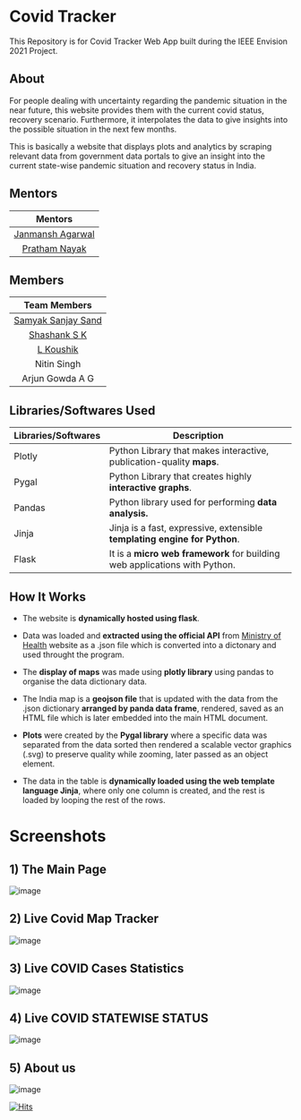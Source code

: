 # Covid Tracker

This Repository is for Covid Tracker Web App built during the IEEE Envision 2021 Project.

## About

For people dealing with uncertainty regarding the pandemic situation in the near future, this website provides them with the current covid status, recovery scenario. Furthermore, it interpolates the data to give insights into the possible situation in the next few months.

This is basically a website that displays plots and analytics by scraping relevant data from government data portals to give an insight into the current state-wise pandemic situation and recovery status in India.

## Mentors

| Mentors |  
| :------------: | 
| [Janmansh Agarwal](https://github.com/Janmansh) |  
| [Pratham Nayak](https://github.com/spectre900) | 

## Members

| Team Members |  
| :------------: |  
| [Samyak Sanjay Sand](https://github.com/samyaksand) |  
| [Shashank S K](https://github.com/shashanksk) |  
| [L Koushik](https://github.com/LKoushik2003) |  
| Nitin Singh |  
| Arjun Gowda A G |  

## Libraries/Softwares Used

| Libraries/Softwares | Description |
| --- | --- |
| Plotly |  Python Library that makes interactive, publication-quality **maps**.|
| Pygal | Python Library that creates highly **interactive graphs**. |
| Pandas | Python library used for performing **data analysis.** |
| Jinja | Jinja is a fast, expressive, extensible **templating engine for Python**. |
| Flask | It is a **micro web framework** for building web applications with Python. |

## How It Works

- The website is **dynamically hosted using flask**.

- Data was loaded and **extracted using the official API** from [Ministry of Health](https://www.mohfw.gov.in/) website as a .json file which is converted into a dictonary and used throught the program.

- The **display of maps** was made using **plotly library** using pandas to organise the data dictionary data.

- The India map is a **geojson file** that is updated with the data from the .json dictionary **arranged by panda data frame**, rendered, saved as an HTML file which is later embedded into the main HTML document.

- **Plots** were created by the **Pygal library** where a specific data was separated from the data sorted then rendered a scalable vector graphics (.svg) to preserve quality while zooming, later passed as an object element.

- The data in the table is **dynamically loaded using the web template language Jinja**, where only one column is created, and the rest is loaded by looping the rest of the rows.  

# Screenshots 

## 1) The Main Page
 ![image](https://user-images.githubusercontent.com/62803746/119883313-7532ae80-bf40-11eb-9a7d-23ab07dc6929.png)

## 2) Live Covid Map Tracker
![image](https://user-images.githubusercontent.com/62803746/119883519-b1fea580-bf40-11eb-8968-03b0361a4b87.png)

## 3) Live COVID Cases Statistics 
![image](https://user-images.githubusercontent.com/62803746/119883792-fd18b880-bf40-11eb-8575-a1fc0d5e9bea.png)

## 4) Live COVID STATEWISE STATUS
![image](https://user-images.githubusercontent.com/62803746/119883948-29ccd000-bf41-11eb-9991-387fc41af987.png)

## 5) About us
![image](https://user-images.githubusercontent.com/62803746/119886810-71089000-bf44-11eb-896c-e84642303237.png)

[![Hits](https://hits.seeyoufarm.com/api/count/incr/badge.svg?url=https%3A%2F%2Fgithub.com%2Fsamyaksand%2FAnti-Cyber-Bullying&count_bg=%2379C83D&title_bg=%23000000&icon=realm.svg&icon_color=%232BB2FF&title=hits&edge_flat=true)](https://hits.seeyoufarm.com)


